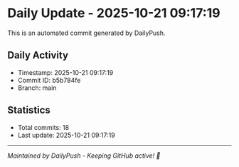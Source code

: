 # Daily Update - 2025-10-21 09:17:19

This is an automated commit generated by DailyPush.

## Daily Activity
- Timestamp: 2025-10-21 09:17:19
- Commit ID: b5b784fe
- Branch: main

## Statistics
- Total commits: 18
- Last update: 2025-10-21 09:17:19

---
*Maintained by DailyPush - Keeping GitHub active! 🚀*
